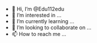 - 👋 Hi, I’m @Edu112edu
- 👀 I’m interested in ...
- 🌱 I’m currently learning ...
- 💞️ I’m looking to collaborate on ...
- 📫 How to reach me ...

<!---
Edu112edu/Edu112edu is a ✨ special ✨ repository because its `README.md` (this file) appears on your GitHub profile.
You can click the Preview link to take a look at your changes.
--->
